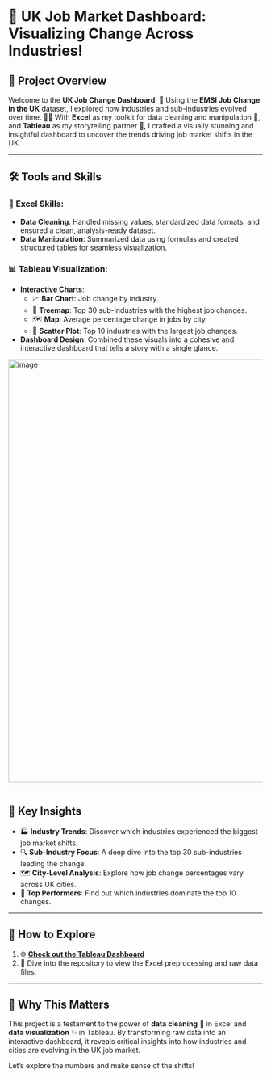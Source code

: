 # 💼 UK Job Market Dashboard: Visualizing Change Across Industries!  

## 🎯 Project Overview  
Welcome to the **UK Job Change Dashboard**! 🚀 Using the **EMSI Job Change in the UK** dataset, I explored how industries and sub-industries evolved over time. 🕵️‍♂️ With **Excel** as my toolkit for data cleaning and manipulation 🧹, and **Tableau** as my storytelling partner 🎨, I crafted a visually stunning and insightful dashboard to uncover the trends driving job market shifts in the UK.  

---

## 🛠️ Tools and Skills  
### 🔧 Excel Skills:  
- **Data Cleaning**: Handled missing values, standardized data formats, and ensured a clean, analysis-ready dataset.  
- **Data Manipulation**: Summarized data using formulas and created structured tables for seamless visualization.  

### 📊 Tableau Visualization:  
- **Interactive Charts**:  
  - 📈 **Bar Chart**: Job change by industry.  
  - 🌳 **Treemap**: Top 30 sub-industries with the highest job changes.  
  - 🗺️ **Map**: Average percentage change in jobs by city.  
  - 🎯 **Scatter Plot**: Top 10 industries with the largest job changes.  
- **Dashboard Design**: Combined these visuals into a cohesive and interactive dashboard that tells a story with a single glance.  

<img width="838" alt="image" src="https://github.com/user-attachments/assets/5efd7aae-174b-497f-928b-7168eae8af82" />
 




---

## 🌟 Key Insights  
- 🏭 **Industry Trends**: Discover which industries experienced the biggest job market shifts.  
- 🔍 **Sub-Industry Focus**: A deep dive into the top 30 sub-industries leading the change.  
- 🗺️ **City-Level Analysis**: Explore how job change percentages vary across UK cities.  
- 🚀 **Top Performers**: Find out which industries dominate the top 10 changes.  



---

## 🚀 How to Explore  
1. 🌐 **[Check out the Tableau Dashboard](#)** 
2. 📂 Dive into the repository to view the Excel preprocessing and raw data files.  

---

## 🎉 Why This Matters  
This project is a testament to the power of **data cleaning** 🧹 in Excel and **data visualization** ✨ in Tableau. By transforming raw data into an interactive dashboard, it reveals critical insights into how industries and cities are evolving in the UK job market.  

Let’s explore the numbers and make sense of the shifts!  
  

